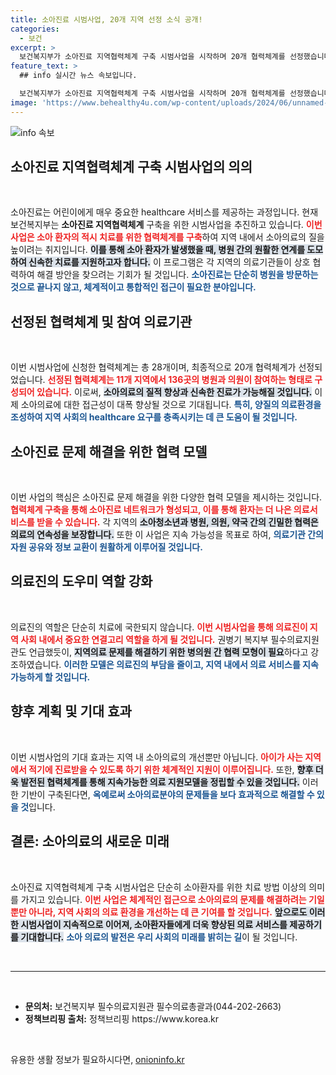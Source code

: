 ```yaml
---
title: 소아진료 시범사업, 20개 지역 선정 소식 공개!
categories:
  - 보건
excerpt: >
  보건복지부가 소아진료 지역협력체계 구축 시범사업을 시작하며 20개 협력체계를 선정했습니다. 이는 중등증 이상의 소아 환자에게 신속하고 원활한 진료를 제공하기 위한 혁신적 모델입니다. 지역 의료 협력이 소아의료 문제 해결의 핵심이 될 것입니다. 클릭하여 자세한 내용을 확인하세요!
feature_text: >
  ## info 실시간 뉴스 속보입니다.

  보건복지부가 소아진료 지역협력체계 구축 시범사업을 시작하며 20개 협력체계를 선정했습니다. 이는 중등증 이상의 소아 환자에게 신속하고 원활한 진료를 제공하기 위한 혁신적 모델입니다. 지역 의료 협력이 소아의료 문제 해결의 핵심이 될 것입니다. 클릭하여 자세한 내용을 확인하세요!
image: 'https://www.behealthy4u.com/wp-content/uploads/2024/06/unnamed-file.png'
---
```


<p><img src="https://www.behealthy4u.com/wp-content/uploads/2024/06/unnamed-file.png" alt="info 속보" /></p>

<h2 data-ke-size="size26">소아진료 지역협력체계 구축 시범사업의 의의</h2>

<p data-ke-size="size16">&nbsp;</p>

<p>소아진료는 어린이에게 매우 중요한 healthcare 서비스를 제공하는 과정입니다. 현재 보건복지부는 <b>소아진료 지역협력체계</b> 구축을 위한 시범사업을 추진하고 있습니다. <b><span style="color: #ee2323;">이번 사업은 소아 환자의 적시 치료를 위한 협력체계를 구축</span></b>하여 지역 내에서 소아의료의 질을 높이려는 취지입니다. <b><span style="background-color: #21538527;">이를 통해 소아 환자가 발생했을 때, 병원 간의 원활한 연계를 도모하여 신속한 치료를 지원하고자 합니다.</span></b> 이 프로그램은 각 지역의 의료기관들이 상호 협력하여 해결 방안을 찾으려는 기회가 될 것입니다. <b><span style="color: #1a5490;">소아진료는 단순히 병원을 방문하는 것으로 끝나지 않고, 체계적이고 통합적인 접근이 필요한 분야입니다.</span></b></p>

<h2 data-ke-size="size26">선정된 협력체계 및 참여 의료기관</h2>

<p data-ke-size="size16">&nbsp;</p>

<p>이번 시범사업에 신청한 협력체계는 총 28개이며, 최종적으로 20개 협력체계가 선정되었습니다. <b><span style="color: #ee2323;">선정된 협력체계는 11개 지역에서 136곳의 병원과 의원이 참여하는 형태로 구성되어 있습니다.</span></b> 이로써, <b><span style="background-color: #21538527;">소아의료의 질적 향상과 신속한 진료가 가능해질 것입니다.</span></b> 이제 소아의료에 대한 접근성이 대폭 향상될 것으로 기대됩니다. <b><span style="color: #1a5490;">특히, 양질의 의료환경을 조성하여 지역 사회의 healthcare 요구를 충족시키는 데 큰 도움이 될 것입니다.</span></b></p>

<h2 data-ke-size="size26">소아진료 문제 해결을 위한 협력 모델</h2>

<p data-ke-size="size16">&nbsp;</p>

<p>이번 사업의 핵심은 소아진료 문제 해결을 위한 다양한 협력 모델을 제시하는 것입니다. <b><span style="color: #ee2323;">협력체계 구축을 통해 소아진료 네트워크가 형성되고, 이를 통해 환자는 더 나은 의료서비스를 받을 수 있습니다.</span></b> 각 지역의 <b><span style="background-color: #21538527;">소아청소년과 병원, 의원, 약국 간의 긴밀한 협력은 의료의 연속성을 보장합니다.</span></b> 또한 이 사업은 지속 가능성을 목표로 하여, <b><span style="color: #1a5490;">의료기관 간의 자원 공유와 정보 교환이 원활하게 이루어질 것입니다.</span></b></p>

<h2 data-ke-size="size26">의료진의 도우미 역할 강화</h2>

<p data-ke-size="size16">&nbsp;</p>

<p>의료진의 역할은 단순히 치료에 국한되지 않습니다. <b><span style="color: #ee2323;">이번 시범사업을 통해 의료진이 지역 사회 내에서 중요한 연결고리 역할을 하게 될 것입니다.</span></b> 권병기 복지부 필수의료지원관도 언급했듯이, <b><span style="background-color: #21538527;">지역의료 문제를 해결하기 위한 병의원 간 협력 모형이 필요</span></b>하다고 강조하였습니다. <b><span style="color: #1a5490;">이러한 모델은 의료진의 부담을 줄이고, 지역 내에서 의료 서비스를 지속 가능하게 할 것입니다.</span></b></p>

<h2 data-ke-size="size26">향후 계획 및 기대 효과</h2>

<p data-ke-size="size16">&nbsp;</p>

<p>이번 시범사업의 기대 효과는 지역 내 소아의료의 개선뿐만 아닙니다. <b><span style="color: #ee2323;">아이가 사는 지역에서 적기에 진료받을 수 있도록 하기 위한 체계적인 지원이 이루어집니다.</span></b> 또한, <b><span style="background-color: #21538527;">향후 더욱 발전된 협력체계를 통해 지속가능한 의료 지원모델을 정립할 수 있을 것입니다.</span></b> 이러한 기반이 구축된다면, <b><span style="color: #1a5490;">옥예로써 소아의료분야의 문제들을 보다 효과적으로 해결할 수 있을 것</span></b>입니다.</p>

<h2 data-ke-size="size26">결론: 소아의료의 새로운 미래</h2>

<p data-ke-size="size16">&nbsp;</p>

<p>소아진료 지역협력체계 구축 시범사업은 단순히 소아환자를 위한 치료 방법 이상의 의미를 가지고 있습니다. <b><span style="color: #ee2323;">이번 사업은 체계적인 접근으로 소아의료의 문제를 해결하려는 기일 뿐만 아니라, 지역 사회의 의료 환경을 개선하는 데 큰 기여를 할 것입니다.</span></b> <b><span style="background-color: #21538527;">앞으로도 이러한 시범사업이 지속적으로 이어져, 소아환자들에게 더욱 향상된 의료 서비스를 제공하기를 기대합니다.</span></b> <b><span style="color: #1a5490;">소아 의료의 발전은 우리 사회의 미래를 밝히는 길</span></b>이 될 것입니다. </p>

<p data-ke-size="size16">&nbsp;</p>

<hr />

<p data-ke-size="size16">&nbsp;</p>

<ul>
    <li><b>문의처:</b> 보건복지부 필수의료지원관 필수의료총괄과(044-202-2663)</li>
    <li><b>정책브리핑 출처:</b> 정책브리핑 https://www.korea.kr</li>
</ul>

<p data-ke-size="size16">&nbsp;</p>
유용한 생활 정보가 필요하시다면, <a href="https://onioninfo.kr" rel="dofollow">onioninfo.kr</a>


